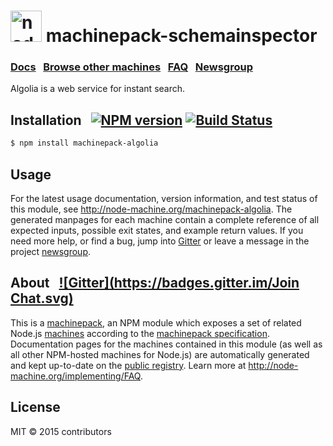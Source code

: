 
<h1>
  <a href="http://node-machine.org" title="Node-Machine public registry"><img alt="node-machine logo" title="Node-Machine Project" src="http://node-machine.org/images/machine-anthropomorph-for-white-bg.png" width="50" /></a>
  machinepack-schemainspector
</h1>

### [Docs](http://node-machine.org/machinepack-schemainspector) &nbsp; [Browse other machines](http://node-machine.org/machinepacks) &nbsp;  [FAQ](http://node-machine.org/implementing/FAQ)  &nbsp;  [Newsgroup](https://groups.google.com/forum/?hl=en#!forum/node-machine)

Algolia is a web service for instant search.


## Installation &nbsp; [![NPM version](https://badge.fury.io/js/machinepack-schemainspector.svg)](http://badge.fury.io/js/machinepack-schemainspector) [![Build Status](https://travis-ci.org/Atinux/machinepack-schemainspector.png?branch=master)](https://travis-ci.org/Atinux/machinepack-schemainspector)

```sh
$ npm install machinepack-algolia
```

## Usage

For the latest usage documentation, version information, and test status of this module, see <a href="http://node-machine.org/machinepack-algolia" title="Algolia is a web service for instant search.">http://node-machine.org/machinepack-algolia</a>.  The generated manpages for each machine contain a complete reference of all expected inputs, possible exit states, and example return values.  If you need more help, or find a bug, jump into [Gitter](https://gitter.im/node-machine/general) or leave a message in the project [newsgroup](https://groups.google.com/forum/?hl=en#!forum/node-machine).

## About  &nbsp; [![Gitter](https://badges.gitter.im/Join Chat.svg)](https://gitter.im/node-machine/general?utm_source=badge&utm_medium=badge&utm_campaign=pr-badge&utm_content=badge)

This is a [machinepack](http://node-machine.org/machinepacks), an NPM module which exposes a set of related Node.js [machines](http://node-machine.org/spec/machine) according to the [machinepack specification](http://node-machine.org/spec/machinepack).
Documentation pages for the machines contained in this module (as well as all other NPM-hosted machines for Node.js) are automatically generated and kept up-to-date on the <a href="http://node-machine.org" title="Public machine registry for Node.js">public registry</a>.
Learn more at <a href="http://node-machine.org/implementing/FAQ" title="Machine Project FAQ (for implementors)">http://node-machine.org/implementing/FAQ</a>.

## License

MIT &copy; 2015 contributors
